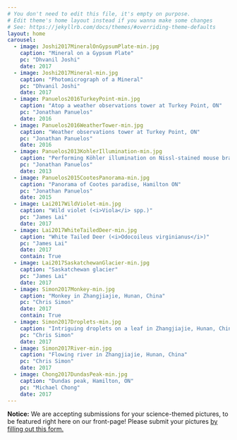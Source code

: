 ```yaml
---
# You don't need to edit this file, it's empty on purpose.
# Edit theme's home layout instead if you wanna make some changes
# See: https://jekyllrb.com/docs/themes/#overriding-theme-defaults
layout: home
carousel:
  - image: Joshi2017MineralOnGypsumPlate-min.jpg
    caption: "Mineral on a Gypsum Plate"
    pc: "Dhvanil Joshi"
    date: 2017
  - image: Joshi2017Mineral-min.jpg
    caption: "Photomicrograph of a Mineral"
    pc: "Dhvanil Joshi"
    date: 2017
  - image: Panuelos2016TurkeyPoint-min.jpg
    caption: "Atop a weather observations tower at Turkey Point, ON"
    pc: "Jonathan Panuelos"
    date: 2016
  - image: Panuelos2016WeatherTower-min.jpg
    caption: "Weather observations tower at Turkey Point, ON"
    pc: "Jonathan Panuelos"
    date: 2016
  - image: Panuelos2013KohlerIllumination-min.jpg
    caption: "Performing Köhler illumination on Nissl-stained mouse brain tissue"
    pc: "Jonathan Panuelos"
    date: 2013
  - image: Panuelos2015CootesPanorama-min.jpg
    caption: "Panorama of Cootes paradise, Hamilton ON"
    pc: "Jonathan Panuelos"
    date: 2015
  - image: Lai2017WildViolet-min.jpg
    caption: "Wild violet (<i>Viola</i> spp.)"
    pc: "James Lai"
    date: 2017
  - image: Lai2017WhiteTailedDeer-min.jpg
    caption: "White Tailed Deer (<i>Odocoileus virginianus</i>)"
    pc: "James Lai"
    date: 2017
    contain: True
  - image: Lai2017SaskatchewanGlacier-min.jpg
    caption: "Saskatchewan glacier"
    pc: "James Lai"
    date: 2017
  - image: Simon2017Monkey-min.jpg
    caption: "Monkey in Zhangjiajie, Hunan, China"
    pc: "Chris Simon"
    date: 2017
    contain: True
  - image: Simon2017Droplets-min.jpg
    caption: "Intriguing droplets on a leaf in Zhangjiajie, Hunan, China"
    pc: "Chris Simon"
    date: 2017
  - image: Simon2017River-min.jpg
    caption: "Flowing river in Zhangjiajie, Hunan, China"
    pc: "Chris Simon"
    date: 2017
  - image: Chong2017DundasPeak-min.jpg
    caption: "Dundas peak, Hamilton, ON"
    pc: "Michael Chong"
    date: 2017
---
```

**Notice:** We are accepting submissions for your science-themed pictures, to be featured right here on our front-page! Please submit your pictures [by filling out this form.](https://goo.gl/forms/2MdajH9aN2u22LhE2)
